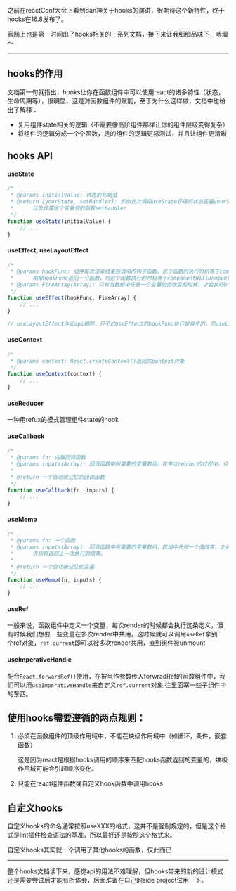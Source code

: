 之前在reactConf大会上看到dan神关于hooks的演讲，很期待这个新特性，终于hooks在16.8发布了。

官网上也是第一时间出了hooks相关的一系列[文档](https://reactjs.org/docs/hooks-intro.html)，接下来让我细细品味下，哧溜～

***

## hooks的作用

文档第一句就指出，hooks让你在函数组件中可以使用react的诸多特性（状态，生命周期等），很明显，这是对函数组件的赋能，至于为什么这样做，文档中也给出了解释：

- 复用组件state相关的逻辑（不需要像高阶组件那样让你的组件层级变得复杂）
- 将组件的逻辑分成一个个函数，是的组件的逻辑更易测试，并且让组件更清晰

## hooks API

#### useState

```javascript
/*
 * @params initialValue: 状态的初始值
 * @return [yourState, setHandler]: 即你此次调用useState获得的状态变量yourState，
 *		以及设置这个变量值的函数setHandler
 */
function useState(initialValue) {
    // ...
}
```

#### useEffect, useLayoutEffect

```javascript
/*
 * @params hookFunc: 组件每次渲染结束后调用的钩子函数，这个函数的执行时机等于componentDid Mount/Update
 * 		如果hookFunc返回一个函数，则这个函数执行的时机等于componentWillUnmount
 * @params FireArray(Array): 只有当数组中任意一个变量的值改变的时候，才会执行hookFunc
 */
function useEffect(hookFunc, FireArray) {
    // ...
}

// useLayoutEffect与此api相同，只不过useEffect的hookFunc执行是异步的，而useLayoutEffect是同步的
```

#### useContext

```javascript
/*
 * @params context: React.createContext()返回的context对象
 */
function useContext(context) {
    // ...
}
```

#### useReducer

一种用refux的模式管理组件state的hook

#### useCallback

```javascript
/*
 * @params fn: 内联回调函数
 * @params inputs(Array): 回调函数中所需要的变量数组，在多次render的过程中，只有当数组中任何一个值改变时，回调函数才会被更新（=重新声明）
 *
 * @return 一个自动被记忆的回调函数
 */
function useCallback(fn, inputs) {
    // ...
}
```

#### useMemo

```javascript
/*
 * @params fn: 一个函数
 * @params inputs(Array): 回调函数中所需要的变量数组，数组中任何一个值改变，才会重新执行fn函数
 *		否则将返回上一次执行的结果。
 *
 * @return 一个自动被记忆的变量
 */
function useMemo(fn, inputs) {
    // ...
}
```

#### useRef

一般来说，函数组件中定义一个变量，每次render的时候都会执行这条定义，但有时候我们想要一些变量在多次render中共用，这时候就可以调用`useRef`拿到一个ref对象，`ref.current`即可以被多次render共用，直到组件被unmount

#### useImperativeHandle

配合`React.forwardRef()`使用，在被当作参数传入forwradRef的函数组件中，我们可以用`useImperativeHandle`来自定义`ref.current`对象,往里面塞一些子组件中的东西。

## 使用hooks需要遵循的两点规则：

1. 必须在函数组件的顶级作用域中，不能在块级作用域中（如循环，条件，嵌套函数）

   这是因为react是根据hooks调用的顺序来匹配hooks函数返回的变量的，块极作用域可能会引起顺序变化。

2. 只能在react组件函数或自定义hook函数中调用hooks

## 自定义hooks

自定义hooks的命名通常按照useXXX的格式，这并不是强制规定的，但是这个格式是lint插件检查语法的基准，所以最好还是按照这个格式来。

自定义hooks其实就一个调用了其他hooks的函数，仅此而已

***

整个hooks文档读下来，感觉api的用法不难理解，但hooks带来的新的设计模式还是需要尝试后才能有所体会，后面准备在自己的side project试用一下。